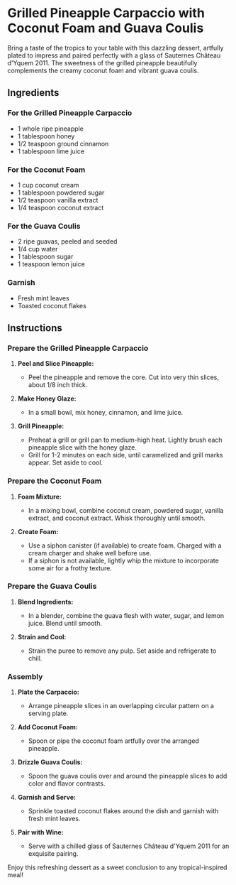 # Grilled Pineapple Carpaccio with Coconut Foam and Guava Coulis

Bring a taste of the tropics to your table with this dazzling dessert, artfully plated to impress and paired perfectly with a glass of Sauternes Château d'Yquem 2011. The sweetness of the grilled pineapple beautifully complements the creamy coconut foam and vibrant guava coulis.

## Ingredients

### For the Grilled Pineapple Carpaccio
- 1 whole ripe pineapple
- 1 tablespoon honey
- 1/2 teaspoon ground cinnamon
- 1 tablespoon lime juice

### For the Coconut Foam
- 1 cup coconut cream
- 1 tablespoon powdered sugar
- 1/2 teaspoon vanilla extract
- 1/4 teaspoon coconut extract

### For the Guava Coulis
- 2 ripe guavas, peeled and seeded
- 1/4 cup water
- 1 tablespoon sugar
- 1 teaspoon lemon juice

### Garnish
- Fresh mint leaves
- Toasted coconut flakes

## Instructions

### Prepare the Grilled Pineapple Carpaccio
1. **Peel and Slice Pineapple:**
   - Peel the pineapple and remove the core. Cut into very thin slices, about 1/8 inch thick.

2. **Make Honey Glaze:**
   - In a small bowl, mix honey, cinnamon, and lime juice.

3. **Grill Pineapple:**
   - Preheat a grill or grill pan to medium-high heat. Lightly brush each pineapple slice with the honey glaze.
   - Grill for 1-2 minutes on each side, until caramelized and grill marks appear. Set aside to cool.

### Prepare the Coconut Foam
1. **Foam Mixture:**
   - In a mixing bowl, combine coconut cream, powdered sugar, vanilla extract, and coconut extract. Whisk thoroughly until smooth.

2. **Create Foam:**
   - Use a siphon canister (if available) to create foam. Charged with a cream charger and shake well before use.
   - If a siphon is not available, lightly whip the mixture to incorporate some air for a frothy texture.

### Prepare the Guava Coulis
1. **Blend Ingredients:**
   - In a blender, combine the guava flesh with water, sugar, and lemon juice. Blend until smooth.

2. **Strain and Cool:**
   - Strain the puree to remove any pulp. Set aside and refrigerate to chill.

### Assembly
1. **Plate the Carpaccio:**
   - Arrange pineapple slices in an overlapping circular pattern on a serving plate.

2. **Add Coconut Foam:**
   - Spoon or pipe the coconut foam artfully over the arranged pineapple.

3. **Drizzle Guava Coulis:**
   - Spoon the guava coulis over and around the pineapple slices to add color and flavor contrasts.

4. **Garnish and Serve:**
   - Sprinkle toasted coconut flakes around the dish and garnish with fresh mint leaves.

5. **Pair with Wine:**
   - Serve with a chilled glass of Sauternes Château d'Yquem 2011 for an exquisite pairing.

Enjoy this refreshing dessert as a sweet conclusion to any tropical-inspired meal!